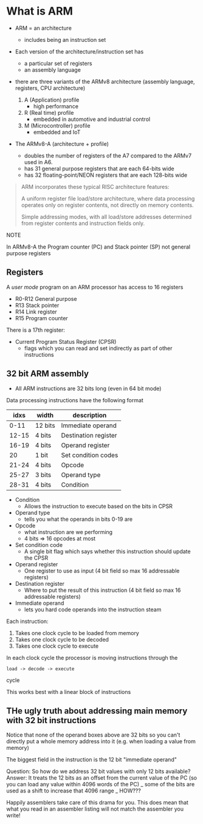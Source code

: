 # What is ARM

- ARM = an architecture
    - includes being an instruction set
- Each version of the architecture/instruction set has
    - a particular set of registers
    - an assembly language

- there are three variants of the ARMv8 architecture (assembly language,
  registers, CPU architecture)
    1. A (Application) profile
        - high performance
    2. R (Real time) profile
        - embedded in automotive and industrial control
    3. M (Microcontroller) profile
        - embedded and IoT

- The ARMv8-A (architecture + profile)
    - doubles the number of registers of the A7 compared to the ARMv7 used in
      A6.
    - has 31 general purpose registers that are each 64-bits wide
    - has 32 floating-point/NEON registers that are each 128-bits wide

> ARM incorporates these typical RISC architecture features:
>
> A uniform register file load/store architecture, where data processing
> operates only on register contents, not directly on memory contents.
>
> Simple addressing modes, with all load/store addresses determined from
> register contents and instruction fields only.

NOTE

In ARMv8-A the Program counter (PC) and Stack pointer (SP) not general purpose
registers

## Registers

A _user mode_ program on an ARM processor has access to 16 registers

- R0-R12 General purpose
- R13 Stack pointer
- R14 Link register
- R15 Program counter

There is a 17th register:

- Current Program Status Register (CPSR)
    - flags which you can read and set indirectly as part of other instructions

## 32 bit ARM assembly

- All ARM instructions are 32 bits long (even in 64 bit mode)

Data processing instructions have the following format

| idxs  | width   | description          |
| ----- | ------- | -------------------- |
| 0-11  | 12 bits | Immediate operand    |
| 12-15 | 4 bits  | Destination register |
| 16-19 | 4 bits  | Operand register     |
| 20    | 1 bit   | Set condition codes  |
| 21-24 | 4 bits  | Opcode               |
| 25-27 | 3 bits  | Operand type         |
| 28-31 | 4 bits  | Condition            |

- Condition
    - Allows the instruction to execute based on the bits in CPSR
- Operand type
    - tells you what the operands in bits 0-19 are
- Opcode
    - what instruction are we performing
    - 4 bits => 16 opcodes at most
- Set condition code
    - A single bit flag which says whether this instruction should update the
      CPSR
- Operand register
    - One register to use as input (4 bit field so max 16 addressable registers)
- Destination register
    - Where to put the result of this instruction (4 bit field so max 16
      addressable registers)
- Immediate operand
    - lets you hard code operands into the instruction steam

Each instruction:

1. Takes one clock cycle to be loaded from memory
2. Takes one clock cycle to be decoded
3. Takes one clock cycle to execute

In each clock cycle the processor is moving instructions through the

    load -> decode -> execute

cycle

This works best with a linear block of instructions

## THe ugly truth about addressing main memory with 32 bit instructions

Notice that none of the operand boxes above are 32 bits so you can't directly
put a whole memory address into it (e.g. when loading a value from memory)

The biggest field in the instruction is the 12 bit "immediate operand"

Question: So how do we address 32 bit values with only 12 bits available?
Answer: It treats the 12 bits as an offset from the current value of the PC (so
you can load any value within 4096 words of the PC) _ some of the bits are used
as a shift to increase that 4096 range _ HOW???

Happily assemblers take care of this drama for you. This does mean that what you
read in an assembler listing will not match the assembler you write!
